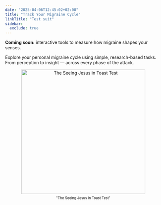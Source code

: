 ```yaml
---
date: "2025-04-06T12:45:02+02:00"
title: "Track Your Migraine Cycle"
linkTitle: "Test suit"
sidebar:
  exclude: true
---
```


**Coming soon:** interactive tools to measure how migraine shapes your senses.

Explore your personal migraine cycle using simple, research-based tasks.
From perception to insight — across every phase of the attack.


<div style="text-align: center;">
  <figure style="display: inline-block; margin: 0 auto;">
    <img
      src="/images/teaser/jesus-in-toast.png"
      class="img"
      style="width:400px; height:auto;"
      alt="The Seeing Jesus in Toast Test" />
    <figcaption style="font-size: 0.8em; margin-top: 0.5em;">
        "The <it>Seeing Jesus in Toast</it> Test"
    </figcaption>
  </figure>
</div>

